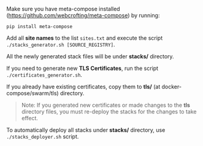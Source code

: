 Make sure you have meta-compose installed (https://github.com/webcrofting/meta-compose) by running:

```pip install meta-compose```



Add all **site names** to the list ``sites.txt`` and execute the script ``./stacks_generator.sh [SOURCE_REGISTRY]``.

All the newly generated stack files will be under **stacks/** directory.



If you need to generate new **TLS Certificates**, run the script ``./certificates_generator.sh``.

If you already have existing certificates, copy them to **tls/** (at docker-compose/swarm/tls) directory.

> Note: If you generated new certificates or made changes to the **tls** directory files, you must re-deploy the stacks for the changes to take effect.

To automatically deploy all stacks under **stacks/** directory, use ``./stacks_deployer.sh`` script.
